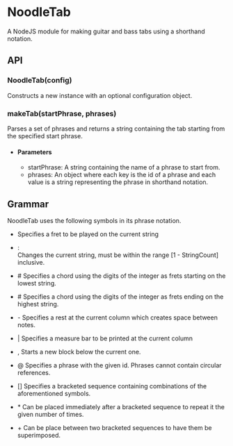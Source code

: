 # NoodleTab
A NodeJS module for making guitar and bass tabs using a shorthand notation.

## API

### NoodleTab(config)
Constructs a new instance with an optional configuration object.

### makeTab(startPhrase, phrases)
Parses a set of phrases and returns a string containing the tab starting from the specified start phrase.

- #### Parameters
    - startPhrase: A string containing the name of a phrase to start from.
    - phrases: An object where each key is the id of a phrase and each value is a string representing the phrase in shorthand notation.

## Grammar
NoodleTab uses the following symbols in its phrase notation.

* <int> 
    Specifies a fret to be played on the current string

* <int>:  
    Changes the current string, must be within the range [1 - StringCount] inclusive.

* #<int>
    Specifies a chord using the digits of the integer as frets starting on the lowest string. 

* <int>#
    Specifies a chord using the digits of the integer as frets ending on the highest string.

* \-
    Specifies a rest at the current column which creates space between notes.

* |
    Specifies a measure bar to be printed at the current column

* , 
    Starts a new block below the current one.

* @<string>
    Specifies a phrase with the given id. Phrases cannot contain circular references.

* [<string>]
    Specifies a bracketed sequence containing combinations of the aforementioned symbols.

* *<int>
    Can be placed immediately after a bracketed sequence to repeat it the given number of times.

* \+ 
    Can be place between two bracketed sequences to have them be superimposed.


